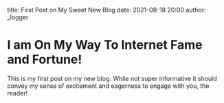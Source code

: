 title: First Post on My Sweet New Blog
date: 2021-08-18 20:00
author: _logger

# I am On My Way To Internet Fame and Fortune!

This is my first post on my new blog. While not super informative it
should convey my sense of excitement and eagerness to engage with you,
the reader!

